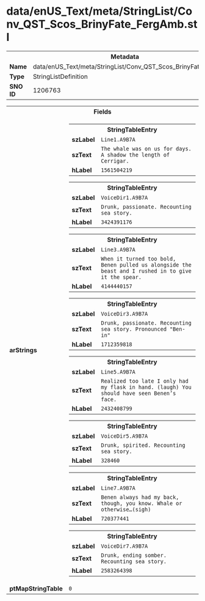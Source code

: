 <h1>data/enUS_Text/meta/StringList/Conv_QST_Scos_BrinyFate_FergAmb.stl</h1><table><tr><th colspan="100%">Metadata</th></tr><tr><td><b>Name</b></td><td>data/enUS_Text/meta/StringList/Conv_QST_Scos_BrinyFate_FergAmb.stl</td></tr><tr><td><b>Type</b></td><td>StringListDefinition</td></tr><tr><td><b>SNO ID</b></td><td>1206763</td></tr></table>

<table><tr><th colspan="100%">Fields</th></tr><tr><td><b>arStrings</b></td><td><table><tr><th colspan="100%">StringTableEntry</th></tr><tr><td><b>szLabel</b></td><td><code>Line1.A9B7A</code></td></tr><tr><td><b>szText</b></td><td><code>The whale was on us for days. A shadow the length of Cerrigar.</code></td></tr><tr><td><b>hLabel</b></td><td><code>1561504219</code></td></tr></table>


<table><tr><th colspan="100%">StringTableEntry</th></tr><tr><td><b>szLabel</b></td><td><code>VoiceDir1.A9B7A</code></td></tr><tr><td><b>szText</b></td><td><code>Drunk, passionate. Recounting sea story.</code></td></tr><tr><td><b>hLabel</b></td><td><code>3424391176</code></td></tr></table>


<table><tr><th colspan="100%">StringTableEntry</th></tr><tr><td><b>szLabel</b></td><td><code>Line3.A9B7A</code></td></tr><tr><td><b>szText</b></td><td><code>When it turned too bold, Benen pulled us alongside the beast and I rushed in to give it the spear.</code></td></tr><tr><td><b>hLabel</b></td><td><code>4144440157</code></td></tr></table>


<table><tr><th colspan="100%">StringTableEntry</th></tr><tr><td><b>szLabel</b></td><td><code>VoiceDir3.A9B7A</code></td></tr><tr><td><b>szText</b></td><td><code>Drunk, passionate. Recounting sea story. Pronounced "Ben-in"</code></td></tr><tr><td><b>hLabel</b></td><td><code>1712359818</code></td></tr></table>


<table><tr><th colspan="100%">StringTableEntry</th></tr><tr><td><b>szLabel</b></td><td><code>Line5.A9B7A</code></td></tr><tr><td><b>szText</b></td><td><code>Realized too late I only had my flask in hand. (laugh) You should have seen Benen’s face.</code></td></tr><tr><td><b>hLabel</b></td><td><code>2432408799</code></td></tr></table>


<table><tr><th colspan="100%">StringTableEntry</th></tr><tr><td><b>szLabel</b></td><td><code>VoiceDir5.A9B7A</code></td></tr><tr><td><b>szText</b></td><td><code>Drunk, spirited. Recounting sea story.</code></td></tr><tr><td><b>hLabel</b></td><td><code>328460</code></td></tr></table>


<table><tr><th colspan="100%">StringTableEntry</th></tr><tr><td><b>szLabel</b></td><td><code>Line7.A9B7A</code></td></tr><tr><td><b>szText</b></td><td><code>Benen always had my back, though, you know. Whale or otherwise…(sigh)</code></td></tr><tr><td><b>hLabel</b></td><td><code>720377441</code></td></tr></table>


<table><tr><th colspan="100%">StringTableEntry</th></tr><tr><td><b>szLabel</b></td><td><code>VoiceDir7.A9B7A</code></td></tr><tr><td><b>szText</b></td><td><code>Drunk, ending somber. Recounting sea story.</code></td></tr><tr><td><b>hLabel</b></td><td><code>2583264398</code></td></tr></table>


</td></tr><tr><td><b>ptMapStringTable</b></td><td><code>0</code></td></tr></table>

